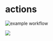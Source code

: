 # actions

![example workflow](https://github.com/maksim01091986/actions/actions/workflows/my-basics.yml/badge.svg)

![]([https://myoctocat.com/assets/images/base-octocat.svg](https://avatars.mds.yandex.net/i?id=a8628d84b08c6209245405bc645aa3b210388483-12325159-images-thumbs&n=13)https://avatars.mds.yandex.net/i?id=a8628d84b08c6209245405bc645aa3b210388483-12325159-images-thumbs&n=13)


